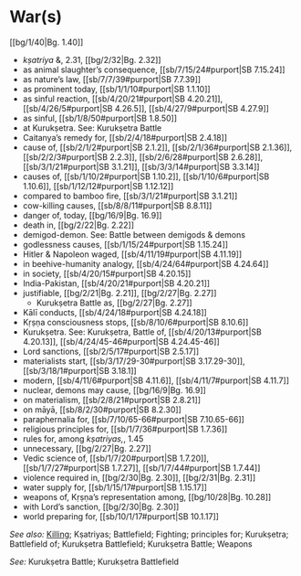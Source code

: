 # War(s)

[[bg/1/40|Bg. 1.40]]

* *kṣatriya* &, 2.31, [[bg/2/32|Bg. 2.32]]
* as animal slaughter’s consequence, [[sb/7/15/24#purport|SB 7.15.24]]
* as nature’s law, [[sb/7/7/39#purport|SB 7.7.39]]
* as prominent today, [[sb/1/1/10#purport|SB 1.1.10]]
* as sinful reaction, [[sb/4/20/21#purport|SB 4.20.21]], [[sb/4/26/5#purport|SB 4.26.5]], [[sb/4/27/9#purport|SB 4.27.9]]
* as sinful, [[sb/1/8/50#purport|SB 1.8.50]]
* at Kurukṣetra. See: Kurukṣetra Battle
* Caitanya’s remedy for, [[sb/2/4/18#purport|SB 2.4.18]]
* cause of, [[sb/2/1/2#purport|SB 2.1.2]], [[sb/2/1/36#purport|SB 2.1.36]], [[sb/2/2/3#purport|SB 2.2.3]], [[sb/2/6/28#purport|SB 2.6.28]], [[sb/3/1/21#purport|SB 3.1.21]], [[sb/3/3/14#purport|SB 3.3.14]]
* causes of, [[sb/1/10/2#purport|SB 1.10.2]], [[sb/1/10/6#purport|SB 1.10.6]], [[sb/1/12/12#purport|SB 1.12.12]]
* compared to bamboo fire, [[sb/3/1/21#purport|SB 3.1.21]]
* cow-killing causes, [[sb/8/8/11#purport|SB 8.8.11]]
* danger of, today, [[bg/16/9|Bg. 16.9]]
* death in, [[bg/2/22|Bg. 2.22]]
* demigod-demon. See: Battle between demigods & demons
* godlessness causes, [[sb/1/15/24#purport|SB 1.15.24]]
* Hitler & Napoleon waged, [[sb/4/11/19#purport|SB 4.11.19]]
* in beehive-humanity analogy, [[sb/4/24/64#purport|SB 4.24.64]]
* in society, [[sb/4/20/15#purport|SB 4.20.15]]
* India-Pakistan, [[sb/4/20/21#purport|SB 4.20.21]]
* justifiable, [[bg/2/21|Bg. 2.21]], [[bg/2/27|Bg. 2.27]]
  * Kurukṣetra Battle as, [[bg/2/27|Bg. 2.27]]
* Kālī conducts, [[sb/4/24/18#purport|SB 4.24.18]]
* Kṛṣṇa consciousness stops, [[sb/8/10/6#purport|SB 8.10.6]]
* Kurukṣetra. See: Kurukṣetra, Battle of, [[sb/4/20/13#purport|SB 4.20.13]], [[sb/4/24/45-46#purport|SB 4.24.45-46]]
* Lord sanctions, [[sb/2/5/17#purport|SB 2.5.17]]
* materialists start, [[sb/3/17/29-30#purport|SB 3.17.29-30]], [[sb/3/18/1#purport|SB 3.18.1]]
* modern, [[sb/4/11/6#purport|SB 4.11.6]], [[sb/4/11/7#purport|SB 4.11.7]]
* nuclear, demons may cause, [[bg/16/9|Bg. 16.9]]
* on materialism, [[sb/2/8/21#purport|SB 2.8.21]]
* on māyā, [[sb/8/2/30#purport|SB 8.2.30]]
* paraphernalia for, [[sb/7/10/65-66#purport|SB 7.10.65-66]]
* religious principles for, [[sb/1/7/36#purport|SB 1.7.36]]
* rules for, among *kṣatriyas,*, 1.45
* unnecessary, [[bg/2/27|Bg. 2.27]]
* Vedic science of, [[sb/1/7/20#purport|SB 1.7.20]], [[sb/1/7/27#purport|SB 1.7.27]], [[sb/1/7/44#purport|SB 1.7.44]]
* violence required in, [[bg/2/30|Bg. 2.30]], [[bg/2/31|Bg. 2.31]]
* water supply for, [[sb/1/15/17#purport|SB 1.15.17]]
* weapons of, Kṛṣṇa’s representation among, [[bg/10/28|Bg. 10.28]]
* with Lord’s sanction, [[bg/2/30|Bg. 2.30]]
* world preparing for, [[sb/10/1/17#purport|SB 10.1.17]]

*See also:* [Killing](entries/killing.md); Kṣatriyas; Battlefield; Fighting; principles for; Kurukṣetra; Battlefield of; Kurukṣetra Battlefield; Kurukṣetra Battle; Weapons

*See:* Kurukṣetra Battle; Kurukṣetra Battlefield
